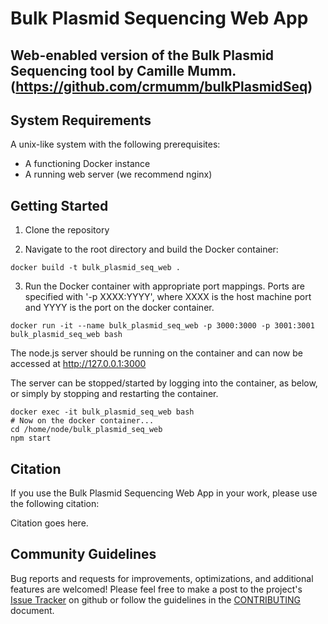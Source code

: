 # Bulk Plasmid Sequencing Web App
## Web-enabled version of the Bulk Plasmid Sequencing tool by Camille Mumm. (https://github.com/crmumm/bulkPlasmidSeq)

## System Requirements
A unix-like system with the following prerequisites:
* A functioning Docker instance
* A running web server (we recommend nginx)

## Getting Started

1. Clone the repository

2. Navigate to the root directory and build the Docker container:
```
docker build -t bulk_plasmid_seq_web .
```

3. Run the Docker container with appropriate port mappings. Ports are specified with '-p XXXX:YYYY', where XXXX is the host machine port and YYYY is the port on the docker container.
```
docker run -it --name bulk_plasmid_seq_web -p 3000:3000 -p 3001:3001 bulk_plasmid_seq_web bash
```
The node.js server should be running on the container and can now be accessed at http://127.0.0.1:3000

The server can be stopped/started by logging into the container, as below, or simply by stopping and restarting the container.
```
docker exec -it bulk_plasmid_seq_web bash
# Now on the docker container...
cd /home/node/bulk_plasmid_seq_web
npm start
```

## Citation

If you use the  Bulk Plasmid Sequencing Web App in your work, please use the following citation:

Citation goes here.

## Community Guidelines

Bug reports and requests for improvements, optimizations, and additional features are welcomed! Please feel free to make a post to the project's [Issue Tracker](https://github.com/Boyle-Lab/bulk_plasmid_seq_web/issues) on github or follow the guidelines in the [CONTRIBUTING](https://github.com/Boyle-Lab/bulk_plasmid_seq_web/CONTRIBUTING.md) document.